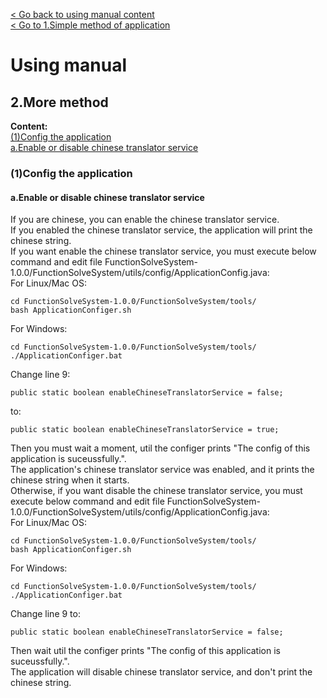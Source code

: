 [< Go back to using manual content](../Using-manual.md)\
[< Go to 1.Simple method of application](Simple-method-of-application.md)
# Using manual
## 2.More method

**Content:**\
[(1)Config the application](#1config-the-application)\
[a.Enable or disable chinese translator service](#aenable-or-disable-chinese-translator-service)

### (1)Config the application
#### a.Enable or disable chinese translator service
If you are chinese, you can enable the chinese translator service.\
If you enabled the chinese translator service, the application will print the chinese string.\
If you want enable the chinese translator service, you must execute below command and edit file FunctionSolveSystem-1.0.0/FunctionSolveSystem/utils/config/ApplicationConfig.java:\
For Linux/Mac OS:
```
cd FunctionSolveSystem-1.0.0/FunctionSolveSystem/tools/
bash ApplicationConfiger.sh
```
For Windows:
```
cd FunctionSolveSystem-1.0.0/FunctionSolveSystem/tools/
./ApplicationConfiger.bat
```
Change line 9:
```
public static boolean enableChineseTranslatorService = false;
```
to:
```
public static boolean enableChineseTranslatorService = true;
```
Then you must wait a moment, util the configer prints "The config of this application is suceussfully.".\
The application's chinese translator service was enabled, and it prints the chinese string when it starts.\
Otherwise, if you want disable the chinese translator service, you must execute below command and edit file FunctionSolveSystem-1.0.0/FunctionSolveSystem/utils/config/ApplicationConfig.java:\
For Linux/Mac OS:
```
cd FunctionSolveSystem-1.0.0/FunctionSolveSystem/tools/
bash ApplicationConfiger.sh
```
For Windows:
```
cd FunctionSolveSystem-1.0.0/FunctionSolveSystem/tools/
./ApplicationConfiger.bat
```
Change line 9 to:
```
public static boolean enableChineseTranslatorService = false;
```
Then wait util the configer prints "The config of this application is suceussfully.".\
The application will disable chinese translator service, and don't print the chinese string.
